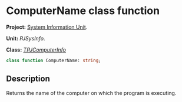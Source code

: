 # ComputerName class function #

**Project:** [System Information Unit](../API.md).

**Unit:** _PJSysInfo_.

**Class:** _[TPJComputerInfo](./TPJComputerInfo.md)_

```pascal
class function ComputerName: string;
```

## Description ##

Returns the name of the computer on which the program is executing.